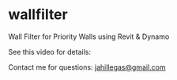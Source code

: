 # wallfilter
Wall Filter for Priority Walls using Revit &amp; Dynamo

See this video for details:

Contact me for questions: jahillegas@gmail.com

